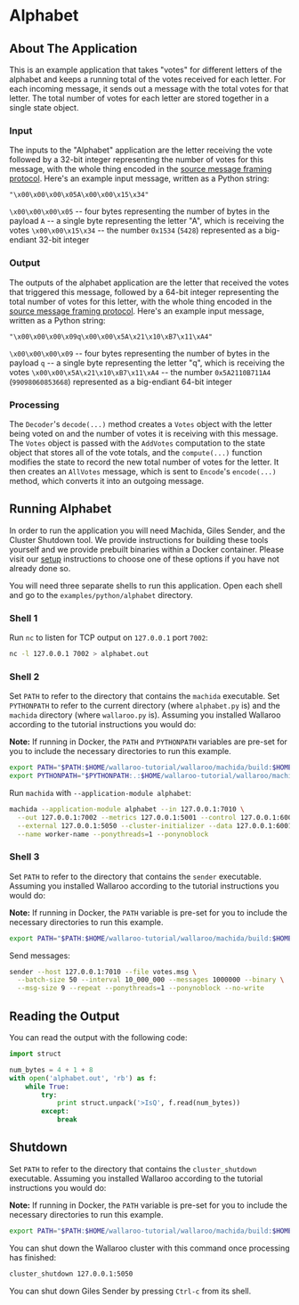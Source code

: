 # Alphabet

## About The Application

This is an example application that takes "votes" for different letters of the alphabet and keeps a running total of the votes received for each letter. For each incoming message, it sends out a message with the total votes for that letter. The total number of votes for each letter are stored together in a single state object.

### Input

The inputs to the "Alphabet" application are the letter receiving the vote followed by a 32-bit integer representing the number of votes for this message, with the whole thing encoded in the [source message framing protocol](https://docs.wallaroolabs.com/book/appendix/tcp-decoders-and-encoders.html#framed-message-protocols). Here's an example input message, written as a Python string:

```
"\x00\x00\x00\x05A\x00\x00\x15\x34"
```

`\x00\x00\x00\x05` -- four bytes representing the number of bytes in the payload
`A` -- a single byte representing the letter "A", which is receiving the votes
`\x00\x00\x15\x34` -- the number `0x1534` (`5428`) represented as a big-endiant 32-bit integer

### Output

The outputs of the alphabet application are the letter that received the votes that triggered this message, followed by a 64-bit integer representing the total number of votes for this letter, with the whole thing encoded in the [source message framing protocol](https://docs.wallaroolabs.com/book/appendix/tcp-decoders-and-encoders.html#framed-message-protocols). Here's an example input message, written as a Python string:

```
"\x00\x00\x00\x09q\x00\x00\x5A\x21\x10\xB7\x11\xA4"
```

`\x00\x00\x00\x09` -- four bytes representing the number of bytes in the payload
`q` -- a single byte representing the letter "q", which is receiving the votes
`\x00\x00\x5A\x21\x10\xB7\x11\xA4` -- the number `0x5A2110B711A4` (`99098060853668`) represented as a big-endiant 64-bit integer

### Processing

The `Decoder`'s `decode(...)` method creates a `Votes` object with the letter being voted on and the number of votes it is receiving with this message. The `Votes` object is passed with the `AddVotes` computation to the state object that stores all of the vote totals, and the `compute(...)` function modifies the state to record the new total number of votes for the letter. It then creates an `AllVotes` message, which is sent to `Encode`'s `encode(...)` method, which converts it into an outgoing message.

## Running Alphabet

In order to run the application you will need Machida, Giles Sender, and the Cluster Shutdown tool. We provide instructions for building these tools yourself and we provide prebuilt binaries within a Docker container. Please visit our [setup](/book/getting-started/choosing-an-installation-option.md) instructions to choose one of these options if you have not already done so.

You will need three separate shells to run this application. Open each shell and go to the `examples/python/alphabet` directory.


### Shell 1

Run `nc` to listen for TCP output on `127.0.0.1` port `7002`:

```bash
nc -l 127.0.0.1 7002 > alphabet.out
```

### Shell 2

Set `PATH` to refer to the directory that contains the `machida` executable. Set `PYTHONPATH` to refer to the current directory (where `alphabet.py` is) and the `machida` directory (where `wallaroo.py` is). Assuming you installed Wallaroo according to the tutorial instructions you would do:

**Note:** If running in Docker, the `PATH` and `PYTHONPATH` variables are pre-set for you to include the necessary directories to run this example.

```bash
export PATH="$PATH:$HOME/wallaroo-tutorial/wallaroo/machida/build:$HOME/wallaroo-tutorial/wallaroo/giles/sender:$HOME/wallaroo-tutorial/wallaroo/utils/cluster_shutdown"
export PYTHONPATH="$PYTHONPATH:.:$HOME/wallaroo-tutorial/wallaroo/machida"
```

Run `machida` with `--application-module alphabet`:

```bash
machida --application-module alphabet --in 127.0.0.1:7010 \
  --out 127.0.0.1:7002 --metrics 127.0.0.1:5001 --control 127.0.0.1:6000 \
  --external 127.0.0.1:5050 --cluster-initializer --data 127.0.0.1:6001 \
  --name worker-name --ponythreads=1 --ponynoblock
```

### Shell 3

Set `PATH` to refer to the directory that contains the `sender`  executable. Assuming you installed Wallaroo according to the tutorial instructions you would do:

**Note:** If running in Docker, the `PATH` variable is pre-set for you to include the necessary directories to run this example.

```bash
export PATH="$PATH:$HOME/wallaroo-tutorial/wallaroo/machida/build:$HOME/wallaroo-tutorial/wallaroo/giles/sender:$HOME/wallaroo-tutorial/wallaroo/utils/cluster_shutdown"
```

Send messages:

```bash
sender --host 127.0.0.1:7010 --file votes.msg \
  --batch-size 50 --interval 10_000_000 --messages 1000000 --binary \
  --msg-size 9 --repeat --ponythreads=1 --ponynoblock --no-write
```
## Reading the Output

You can read the output with the following code:

```python
import struct

num_bytes = 4 + 1 + 8
with open('alphabet.out', 'rb') as f:
    while True:
        try:
            print struct.unpack('>IsQ', f.read(num_bytes))
        except:
            break
```

## Shutdown

Set `PATH` to refer to the directory that contains the `cluster_shutdown` executable. Assuming you installed Wallaroo  according to the tutorial instructions you would do:

**Note:** If running in Docker, the `PATH` variable is pre-set for you to include the necessary directories to run this example.

```bash
export PATH="$PATH:$HOME/wallaroo-tutorial/wallaroo/machida/build:$HOME/wallaroo-tutorial/wallaroo/giles/sender:$HOME/wallaroo-tutorial/wallaroo/utils/cluster_shutdown"
```

You can shut down the Wallaroo cluster with this command once processing has finished:

```bash
cluster_shutdown 127.0.0.1:5050
```

You can shut down Giles Sender by pressing `Ctrl-c` from its shell.
